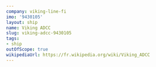 ```yaml
---
company: viking-line-fi
imo: '9430105'
layout: ship
name: Viking ADCC
slug: viking-adcc-9430105
tags:
- ship
outOfScope: true
wikipediaUrl: https://fr.wikipedia.org/wiki/Viking_ADCC
---
```

